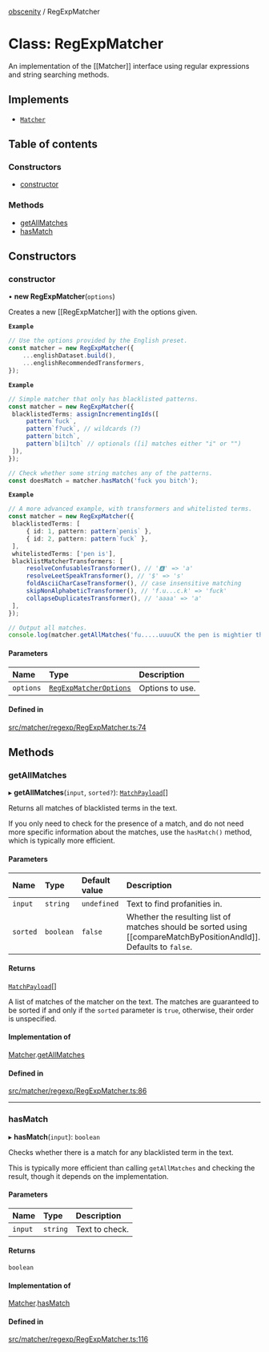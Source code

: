 [obscenity](../README.md) / RegExpMatcher

# Class: RegExpMatcher

An implementation of the [[Matcher]] interface using regular expressions and
string searching methods.

## Implements

- [`Matcher`](../interfaces/Matcher.md)

## Table of contents

### Constructors

- [constructor](RegExpMatcher.md#constructor)

### Methods

- [getAllMatches](RegExpMatcher.md#getallmatches)
- [hasMatch](RegExpMatcher.md#hasmatch)

## Constructors

### constructor

• **new RegExpMatcher**(`options`)

Creates a new [[RegExpMatcher]] with the options given.

**`Example`**

```typescript
// Use the options provided by the English preset.
const matcher = new RegExpMatcher({
	...englishDataset.build(),
	...englishRecommendedTransformers,
});
```

**`Example`**

```typescript
// Simple matcher that only has blacklisted patterns.
const matcher = new RegExpMatcher({
 blacklistedTerms: assignIncrementingIds([
     pattern`fuck`,
     pattern`f?uck`, // wildcards (?)
     pattern`bitch`,
     pattern`b[i]tch` // optionals ([i] matches either "i" or "")
 ]),
});

// Check whether some string matches any of the patterns.
const doesMatch = matcher.hasMatch('fuck you bitch');
```

**`Example`**

```typescript
// A more advanced example, with transformers and whitelisted terms.
const matcher = new RegExpMatcher({
 blacklistedTerms: [
     { id: 1, pattern: pattern`penis` },
     { id: 2, pattern: pattern`fuck` },
 ],
 whitelistedTerms: ['pen is'],
 blacklistMatcherTransformers: [
     resolveConfusablesTransformer(), // '🅰' => 'a'
     resolveLeetSpeakTransformer(), // '$' => 's'
     foldAsciiCharCaseTransformer(), // case insensitive matching
     skipNonAlphabeticTransformer(), // 'f.u...c.k' => 'fuck'
     collapseDuplicatesTransformer(), // 'aaaa' => 'a'
 ],
});

// Output all matches.
console.log(matcher.getAllMatches('fu.....uuuuCK the pen is mightier than the sword!'));
```

#### Parameters

| Name | Type | Description |
| :------ | :------ | :------ |
| `options` | [`RegExpMatcherOptions`](../interfaces/RegExpMatcherOptions.md) | Options to use. |

#### Defined in

[src/matcher/regexp/RegExpMatcher.ts:74](https://github.com/jo3-l/obscenity/blob/384d3b0/src/matcher/regexp/RegExpMatcher.ts#L74)

## Methods

### getAllMatches

▸ **getAllMatches**(`input`, `sorted?`): [`MatchPayload`](../interfaces/MatchPayload.md)[]

Returns all matches of blacklisted terms in the text.

If you only need to check for the presence of a match, and do not need
more specific information about the matches, use the `hasMatch()` method,
which is typically more efficient.

#### Parameters

| Name | Type | Default value | Description |
| :------ | :------ | :------ | :------ |
| `input` | `string` | `undefined` | Text to find profanities in. |
| `sorted` | `boolean` | `false` | Whether the resulting list of matches should be sorted using [[compareMatchByPositionAndId]]. Defaults to `false`. |

#### Returns

[`MatchPayload`](../interfaces/MatchPayload.md)[]

A list of matches of the matcher on the text. The matches are
guaranteed to be sorted if and only if the `sorted` parameter is `true`,
otherwise, their order is unspecified.

#### Implementation of

[Matcher](../interfaces/Matcher.md).[getAllMatches](../interfaces/Matcher.md#getallmatches)

#### Defined in

[src/matcher/regexp/RegExpMatcher.ts:86](https://github.com/jo3-l/obscenity/blob/384d3b0/src/matcher/regexp/RegExpMatcher.ts#L86)

___

### hasMatch

▸ **hasMatch**(`input`): `boolean`

Checks whether there is a match for any blacklisted term in the text.

This is typically more efficient than calling `getAllMatches` and
checking the result, though it depends on the implementation.

#### Parameters

| Name | Type | Description |
| :------ | :------ | :------ |
| `input` | `string` | Text to check. |

#### Returns

`boolean`

#### Implementation of

[Matcher](../interfaces/Matcher.md).[hasMatch](../interfaces/Matcher.md#hasmatch)

#### Defined in

[src/matcher/regexp/RegExpMatcher.ts:116](https://github.com/jo3-l/obscenity/blob/384d3b0/src/matcher/regexp/RegExpMatcher.ts#L116)
